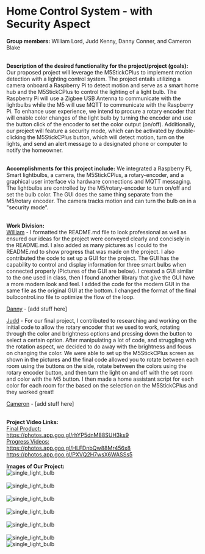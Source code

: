 # Home Control System - with Security Aspect

**Group members:** William Lord, Judd Kenny, Danny Conner, and Cameron Blake
<br>
<br>



**Description of the desired functionality for the project/project (goals):**
Our proposed project will leverage the M5StickCPlus to implement motion detection with a lighting control system. The project entails utilizing a camera 
onboard a Raspberry Pi to detect motion and serve as a smart home hub and the M5StickCPlus to control the lighting of a light bulb. The Raspberry Pi will use a Zigbee USB Antenna to communicate with the lightbulbs while the M5 will use MQTT to communicate with the Raspberry Pi. To enhance user experience, we intend to procure a rotary encoder that will enable color changes of the light bulb by turning the encoder and use the button click of the encoder to set the color output (on/off). Additionally, our project will feature a security mode, which can be activated by double-clicking the M5StickCPlus button, which will detect motion, turn on the lights, and send an alert message to a designated phone or computer to notify the homeowner.
<br>
<br>




**Accomplishments for this project include:**
We integrated a Raspberry Pi, Smart lightbulbs, a camera, the M5StickCPlus, a rotary-encoder, and a graphical user interface via hardware connections and MQTT messaging. The lightbulbs are controlled by the M5/rotary-encoder to turn on/off and set the bulb color. The GUI does the same thing separate from the M5/rotary encoder. The camera tracks motion and can turn the bulb on in a "security mode". 
<br>
<br>



**Work Division:**<br>
<ins>William</ins> - I formatted the README.md file to look professional as well as ensured our ideas for the project were conveyed clearly and concisely in the README.md. I also added as many pictures as I could to the README.md to show progress that was made on the project. I also contributed the code to set up a GUI for the project. The GUI has the capability to control and display information for three smart bulbs when connected properly (Pictures of the GUI are below). I created a GUI similar to the one used in class, then I found another library that give the GUI have a more modern look and feel. I added the code for the modern GUI in the same file as the original GUI at the bottom. I changed the format of the final bulbcontrol.ino file to optimize the flow of the loop.
<br>


<ins>Danny</ins> - [add stuff here]
<br>


<ins>Judd</ins> - For our final project, I contributed to researching and working on the initial code to allow the rotary encoder that we used to work, rotating through the color and brightness options and pressing down the button to select a certain option. After manipulating a lot of code, and struggling with the rotation aspect, we decided to do away with the brightness and focus on changing the color. We were able to set up the M5StickCPlus screen as shown in the pictures and the final code allowed you to rotate between each room using the buttons on the side, rotate between the colors using the rotary encoder button, and then turn the light on and off with the set room and color with the M5 button. I then made a home assistant script for each color for each room for the based on the selection on the M5StickCPlus and they worked great!
<br>


<ins>Cameron</ins> - [add stuff here]
<br>
<br>






**Project Video Links:**
<br>
<ins>Final Product:</ins>
<br>
https://photos.app.goo.gl/rhYP5dnM88SUH3ks9
<br>
<ins>Progress Videos:</ins>
<br>
https://photos.app.goo.gl/HLFDnbQw88Mr456x8
<br>
https://photos.app.goo.gl/PXVQ2H7wsX6WASSs5








**Images of Our Project:**
<br>
![single_light_bulb](https://github.com/elee2045sp23/semester-project-jud-william-danny/blob/main/single_light_bulb.jpg)
<br>
<br>
![single_light_bulb](https://github.com/elee2045sp23/semester-project-jud-william-danny/blob/main/m5_code_working.jpg)
<br>
<br>
![single_light_bulb](https://github.com/elee2045sp23/semester-project-jud-william-danny/blob/main/PXL_20230426_152059353.jpg)
<br>
<br>
![single_light_bulb](https://github.com/elee2045sp23/semester-project-jud-william-danny/blob/main/Original_GUI.png)
<br>
<br>
![single_light_bulb](https://github.com/elee2045sp23/semester-project-jud-william-danny/blob/main/Modern_GUI.png)
<br>
<br>
![single_light_bulb](https://github.com/elee2045sp23/semester-project-jud-william-danny/blob/main/blue_light.jpg)
<br>
![single_light_bulb](https://github.com/elee2045sp23/semester-project-jud-william-danny/blob/main/raspberry_pi_setup.jpg)

